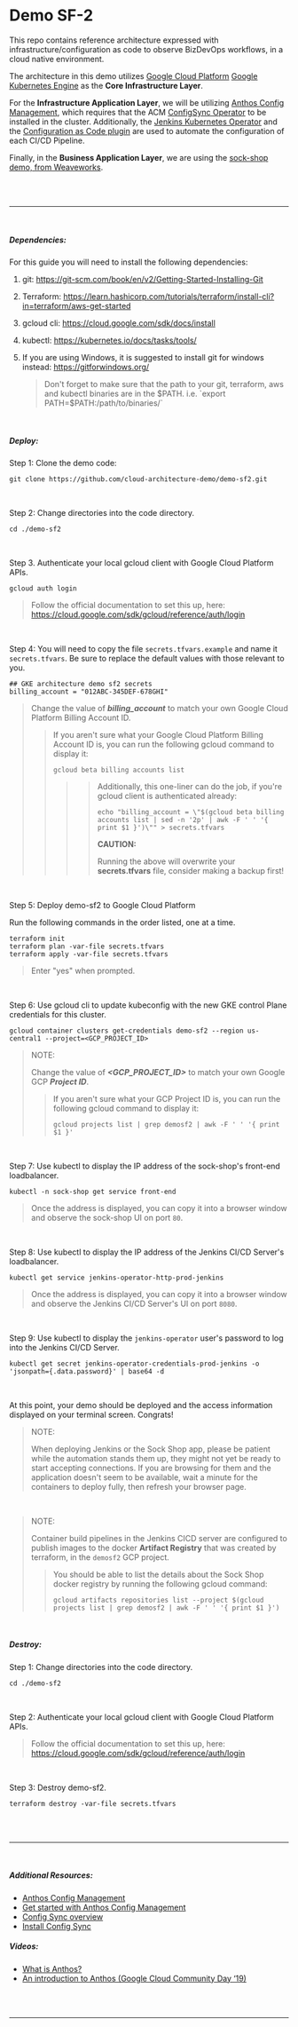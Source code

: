 # Demo SF-2

This repo contains reference architecture expressed with infrastructure/configuration as code to observe BizDevOps workflows, in a cloud native environment.

The architecture in this demo utilizes [Google Cloud Platform](https://cloud.google.com/) [Google Kubernetes Engine](https://cloud.google.com/kubernetes-engine/) as the **Core Infrastructure Layer**.


For the **Infrastructure Application Layer**, we will be utilizing [Anthos Config Management](https://cloud.google.com/anthos/config-management/), which requires that the ACM [ConfigSync Operator](https://cloud.google.com/anthos-config-management/docs/config-sync-overview) to be installed in the cluster. 
Additionally, the [Jenkins Kubernetes Operator](https://github.com/jenkinsci/kubernetes-operator) and the [Configuration as Code plugin](https://github.com/jenkinsci/configuration-as-code-plugin) are used to automate the configuration of each CI/CD Pipeline.

Finally, in the **Business Application Layer**, we are using the [sock-shop demo, from Weaveworks](https://microservices-demo.github.io/).

<br>

<br>

---

<br>

##### Dependencies:

For this guide you will need to install the following dependencies:

1. git: https://git-scm.com/book/en/v2/Getting-Started-Installing-Git
2. Terraform: https://learn.hashicorp.com/tutorials/terraform/install-cli?in=terraform/aws-get-started
3. gcloud cli: https://cloud.google.com/sdk/docs/install
4. kubectl: https://kubernetes.io/docs/tasks/tools/
5. If you are using Windows, it is suggested to install git for windows instead: https://gitforwindows.org/

   > Don't forget to make sure that the path to your git, terraform, aws and kubectl binaries are in the $PATH. i.e. `export PATH=$PATH:/path/to/binaries/`


<br>


##### Deploy:
Step 1: Clone the demo code:
```
git clone https://github.com/cloud-architecture-demo/demo-sf2.git
```

<br>

Step 2: Change directories into the code directory.
```
cd ./demo-sf2
```

<br>

Step 3. Authenticate your local gcloud client with Google Cloud Platform APIs.
```
gcloud auth login
```
>Follow the official documentation to set this up, here:
> https://cloud.google.com/sdk/gcloud/reference/auth/login

<br>

Step 4: You will need to copy the file `secrets.tfvars.example` and name it `secrets.tfvars`. Be sure to replace the default values with those relevant to you.

```
## GKE architecture demo sf2 secrets
billing_account = "012ABC-345DEF-678GHI"
```
> Change the value of **_billing_account_** to match your own Google Cloud Platform Billing Account ID.
>> If you aren't sure what your Google Cloud Platform Billing Account ID is, you can run the following gcloud command to display it:
>> ```
>> gcloud beta billing accounts list 
>> ```
>> 
>>>> Additionally, this one-liner can do the job, if you're gcloud client is authenticated already:
>>>> ```buildoutcfg
>>>> echo "billing_account = \"$(gcloud beta billing accounts list | sed -n '2p' | awk -F ' ' '{ print $1 }')\"" > secrets.tfvars
>>>> ```
>>>> **CAUTION:**
>>>> 
>>>> Running the above will overwrite your **secrets.tfvars** file, consider making a backup first!

<br>


Step 5: Deploy demo-sf2 to Google Cloud Platform

Run the following commands in the order listed, one at a time.
```
terraform init
terraform plan -var-file secrets.tfvars
terraform apply -var-file secrets.tfvars
```
> Enter "yes" when prompted.

<br>

Step 6: Use gcloud cli to update kubeconfig with the new GKE control Plane credentials for this cluster.
```
gcloud container clusters get-credentials demo-sf2 --region us-central1 --project=<GCP_PROJECT_ID>
```
> NOTE: 
>
> Change the value of **_<GCP_PROJECT_ID>_** to match your own Google GCP **_Project ID_**.
> 
>> If you aren't sure what your GCP Project ID is, you can run the following gcloud command to display it:
>> ```
>> gcloud projects list | grep demosf2 | awk -F ' ' '{ print $1 }'
>> ```

<br>


Step 7: Use kubectl to display the IP address of the sock-shop's front-end loadbalancer.
```
kubectl -n sock-shop get service front-end
```
> Once the address is displayed, you can copy it into a browser window and observe the sock-shop UI on port `80`.
>

<br>


Step 8: Use kubectl to display the IP address of the Jenkins CI/CD Server's loadbalancer.
```
kubectl get service jenkins-operator-http-prod-jenkins
```
> Once the address is displayed, you can copy it into a browser window and observe the Jenkins CI/CD Server's UI on port `8080`.
>

<br>


Step 9: Use kubectl to display the `jenkins-operator` user's password to log into the Jenkins CI/CD Server.
```
kubectl get secret jenkins-operator-credentials-prod-jenkins -o 'jsonpath={.data.password}' | base64 -d
```


<br>

At this point, your demo should be deployed and the access information displayed on your terminal screen. Congrats!

> NOTE: 
>
> When deploying Jenkins or the Sock Shop app, please be patient while the automation stands them up, they might not yet be ready to start accepting connections. If you are browsing for them and the application doesn't seem to be available, wait a minute for the containers to deploy fully, then refresh your browser page.

<br>

> NOTE: 
>
> Container build pipelines in the Jenkins CICD server are configured to publish images to the docker **Artifact Registry** that was created by terraform, in the `demosf2` GCP project.
>> 
>> You should be able to list the details about the Sock Shop docker registry by running the following gcloud command:
>> ```
>> gcloud artifacts repositories list --project $(gcloud projects list | grep demosf2 | awk -F ' ' '{ print $1 }')
>> ```

<br>

##### Destroy:
Step 1: Change directories into the code directory.
```
cd ./demo-sf2
```

<br>


Step 2: Authenticate your local gcloud client with Google Cloud Platform APIs.

>Follow the official documentation to set this up, here:
> https://cloud.google.com/sdk/gcloud/reference/auth/login

<br>

Step 3: Destroy demo-sf2.
```
terraform destroy -var-file secrets.tfvars
```

<br>

<br>

---

<br>


##### Additional Resources:

- [Anthos Config Management](https://cloud.google.com/anthos/config-management)
- [Get started with Anthos Config Management](https://cloud.google.com/anthos-config-management/docs/tutorials/get-started)
- [Config Sync overview](https://cloud.google.com/anthos-config-management/docs/config-sync-overview)
- [Install Config Sync](https://cloud.google.com/anthos-config-management/docs/how-to/installing-config-sync)

##### Videos:
- [What is Anthos?](https://youtu.be/Qtwt7QcW4J8)
- [An introduction to Anthos (Google Cloud Community Day ‘19)](https://youtu.be/42RmVrM7B7E)
<br>

<br>

---

<br>
